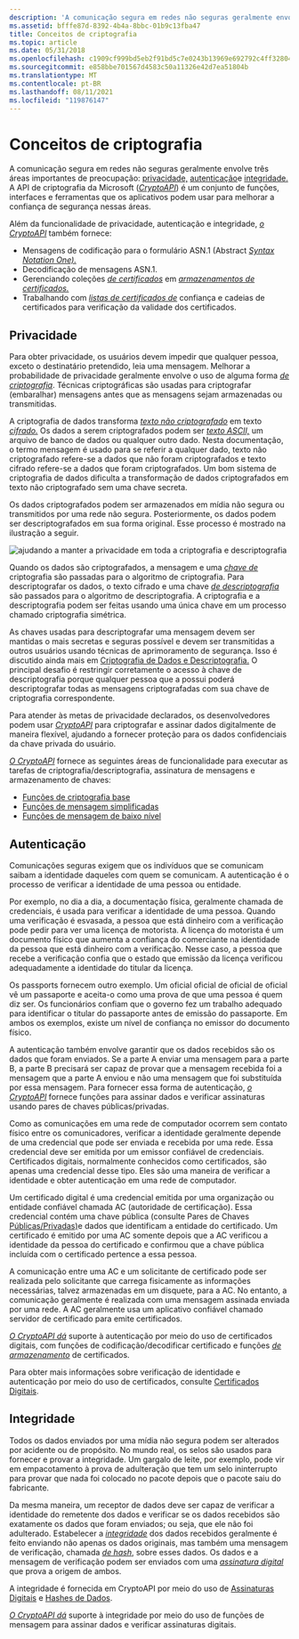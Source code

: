 ```yaml
---
description: 'A comunicação segura em redes não seguras geralmente envolve três áreas importantes de preocupação: privacidade, autenticação e integridade.'
ms.assetid: bfffe87d-8392-4b4a-8bbc-01b9c13fba47
title: Conceitos de criptografia
ms.topic: article
ms.date: 05/31/2018
ms.openlocfilehash: c1909cf999bd5eb2f91bd5c7e0243b13969e692792c4ff32804e7c9a7d2940b9
ms.sourcegitcommit: e858bbe701567d4583c50a11326e42d7ea51804b
ms.translationtype: MT
ms.contentlocale: pt-BR
ms.lasthandoff: 08/11/2021
ms.locfileid: "119876147"
---
```

# <a name="cryptography-concepts"></a>Conceitos de criptografia

A comunicação segura em redes não seguras geralmente envolve três áreas importantes de preocupação: [privacidade,](#privacy) [autenticação](#authentication)e [integridade.](#integrity) A API de criptografia da Microsoft ([*CryptoAPI*](../secgloss/c-gly.md)) é um conjunto de funções, interfaces e ferramentas que os aplicativos podem usar para melhorar a confiança de segurança nessas áreas.

Além da funcionalidade de privacidade, autenticação e integridade, [*o CryptoAPI*](../secgloss/c-gly.md) também fornece:

-   Mensagens de codificação para o formulário ASN.1 (Abstract [*Syntax Notation One).*](../secgloss/a-gly.md)
-   Decodificação de mensagens ASN.1.
-   Gerenciando coleções [*de certificados*](../secgloss/c-gly.md) em [*armazenamentos de certificados.*](../secgloss/c-gly.md)
-   Trabalhando com [*listas de certificados de*](../secgloss/c-gly.md) confiança e cadeias de certificados para verificação da validade dos certificados.

## <a name="privacy"></a>Privacidade

Para obter privacidade, os usuários devem impedir que qualquer pessoa, exceto o destinatário pretendido, leia uma mensagem. Melhorar a probabilidade de privacidade geralmente envolve o uso de alguma forma [*de criptografia*](../secgloss/c-gly.md). Técnicas criptográficas são usadas para criptografar (embaralhar) mensagens antes que as mensagens sejam armazenadas ou transmitidas.

A criptografia de dados transforma [*texto não criptografado*](../secgloss/p-gly.md) em texto [*cifrado.*](../secgloss/c-gly.md) Os dados a serem criptografados podem ser [*texto ASCII,*](../secgloss/a-gly.md) um arquivo de banco de dados ou qualquer outro dado. Nesta documentação, [](../secgloss/m-gly.md) o termo mensagem é usado para se referir a qualquer dado, texto  não criptografado refere-se a dados que não foram criptografados e texto cifrado refere-se a dados que foram criptografados. Um bom sistema de criptografia de dados dificulta a transformação de dados criptografados em texto não criptografado sem uma chave secreta.

Os dados criptografados podem ser armazenados em mídia não segura ou transmitidos por uma rede não segura. Posteriormente, os dados podem ser descriptografados em sua forma original. Esse processo é mostrado na ilustração a seguir.

![ajudando a manter a privacidade em toda a criptografia e descriptografia](images/capi01.png)

Quando os dados são criptografados, a mensagem e uma [*chave de*](../secgloss/e-gly.md) criptografia são passadas para o algoritmo de criptografia. Para descriptografar os dados, o texto cifrado e uma chave [*de descriptografia*](../secgloss/d-gly.md) são passados para o algoritmo de descriptografia. A criptografia e a descriptografia podem ser feitas usando uma única chave em um processo chamado criptografia simétrica.

As chaves usadas para descriptografar uma mensagem devem ser mantidas o mais secretas e seguras possível e devem ser transmitidas a outros usuários usando técnicas de aprimoramento de segurança. Isso é discutido ainda mais em [Criptografia de Dados e Descriptografia.](data-encryption-and-decryption.md) O principal desafio é restringir corretamente o acesso à chave de descriptografia porque qualquer pessoa que a possui poderá descriptografar todas as mensagens criptografadas com sua chave de criptografia correspondente.

Para atender às metas de privacidade declarados, os desenvolvedores podem usar [*CryptoAPI*](../secgloss/c-gly.md) para criptografar e assinar dados digitalmente de maneira flexível, ajudando a fornecer proteção para os dados confidenciais da chave privada do usuário.

[*O CryptoAPI*](../secgloss/c-gly.md) fornece as seguintes áreas de funcionalidade para executar as tarefas de criptografia/descriptografia, assinatura de mensagens e armazenamento de chaves:

-   [Funções de criptografia base](cryptography-functions.md)
-   [Funções de mensagem simplificadas](cryptography-functions.md)
-   [Funções de mensagem de baixo nível](cryptography-functions.md)

## <a name="authentication"></a>Autenticação

Comunicações seguras exigem que os indivíduos que se comunicam saibam a identidade daqueles com quem se comunicam. A autenticação é o processo de verificar a identidade de uma pessoa ou entidade.

Por exemplo, no dia a dia, a documentação física, geralmente chamada de credenciais, é usada para verificar a identidade de uma pessoa. Quando uma verificação é esvasada, a pessoa que está dinheiro com a verificação pode pedir para ver uma licença de motorista. A licença do motorista é um documento físico que aumenta a confiança do comerciante na identidade da pessoa que está dinheiro com a verificação. Nesse caso, a pessoa que recebe a verificação confia que o estado que emissão da licença verificou adequadamente a identidade do titular da licença.

Os passports fornecem outro exemplo. Um oficial oficial de oficial de oficial vê um passaporte e aceita-o como uma prova de que uma pessoa é quem diz ser. Os funcionários confiam que o governo fez um trabalho adequado para identificar o titular do passaporte antes de emissão do passaporte. Em ambos os exemplos, existe um nível de confiança no emissor do documento físico.

A autenticação também envolve garantir que os dados recebidos são os dados que foram enviados. Se a parte A enviar uma mensagem para a parte B, a parte B precisará ser capaz de provar que a mensagem recebida foi a mensagem que a parte A enviou e não uma mensagem que foi substituída por essa mensagem. Para fornecer essa forma de autenticação, [*o CryptoAPI*](../secgloss/c-gly.md) fornece funções para assinar dados e verificar assinaturas usando pares de chaves públicas/privadas.

Como as comunicações em uma rede de computador ocorrem sem contato físico entre os comunicadores, verificar a identidade geralmente depende de uma credencial que pode ser enviada e recebida por uma rede. Essa credencial deve ser emitida por um emissor confiável de credenciais. Certificados digitais, normalmente conhecidos como certificados, são apenas uma credencial desse tipo. Eles são uma maneira de verificar a identidade e obter autenticação em uma rede de computador.

Um certificado digital é uma credencial emitida por uma organização ou entidade confiável chamada AC (autoridade de certificação). Essa credencial contém uma chave pública (consulte Pares de Chaves [Públicas/Privadas)](public-private-key-pairs.md)e dados que identificam a entidade do certificado. Um certificado é emitido por uma AC somente depois que a AC verificou a identidade da pessoa do certificado e confirmou que a chave pública incluída com o certificado pertence a essa pessoa.

A comunicação entre uma AC e um solicitante de certificado pode ser realizada pelo solicitante que carrega fisicamente as informações necessárias, talvez armazenadas em um disquete, para a AC. No entanto, a comunicação geralmente é realizada com uma mensagem assinada enviada por uma rede. A AC geralmente usa um aplicativo confiável chamado servidor de certificado para emite certificados.

[*O CryptoAPI dá*](../secgloss/c-gly.md) suporte à autenticação por meio do uso de certificados digitais, com funções de codificação/decodificar certificado e funções [*de armazenamento*](../secgloss/c-gly.md) de certificados.

Para obter mais informações sobre verificação de identidade e autenticação por meio do uso de certificados, consulte [Certificados Digitais](digital-certificates.md).

## <a name="integrity"></a>Integridade

Todos os dados enviados por uma mídia não segura podem ser alterados por acidente ou de propósito. No mundo real, os selos são usados para fornecer e provar a integridade. Um gargalo de leite, por exemplo, pode vir em empacotamento à prova de adulteração que tem um selo ininterrupto para provar que nada foi colocado no pacote depois que o pacote saiu do fabricante.

Da mesma maneira, um receptor de dados deve ser capaz de verificar a identidade do remetente dos dados e verificar se os dados recebidos são exatamente os dados que foram enviados; ou seja, que ele não foi adulterado. Estabelecer a [*integridade*](../secgloss/i-gly.md) dos dados recebidos geralmente é feito enviando não apenas os dados originais, mas também uma mensagem de verificação, chamada [*de hash*](../secgloss/h-gly.md), sobre esses dados. Os dados e a mensagem de verificação podem ser enviados com uma [*assinatura digital*](../secgloss/d-gly.md) que prova a origem de ambos.

A integridade é fornecida em CryptoAPI por meio do uso de [Assinaturas Digitais](digital-signatures.md) e [Hashes de Dados](data-hashes.md).

[*O CryptoAPI dá*](../secgloss/c-gly.md) suporte à integridade por meio do uso de funções de mensagem para assinar dados e verificar assinaturas digitais.

 

 
